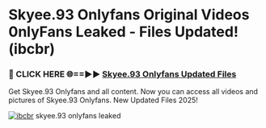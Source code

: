 # Skyee.93 Onlyfans Original Videos 0nlyFans Leaked - Files Updated! (ibcbr)

<h3>🔴 CLICK HERE 🌐==►► <a href="https://tinyurl.com/x26r9saj" rel="nofollow">Skyee.93 Onlyfans Updated Files</a></h3>

Get Skyee.93 Onlyfans and all content. Now you can access all videos and pictures of Skyee.93 Onlyfans. New Updated Files 2025!

[![ibcbr](https://i.imgur.com/LkgZPqh.gif)](https://tinyurl.com/x26r9saj)
skyee.93 onlyfans leaked